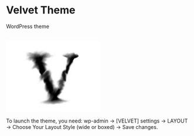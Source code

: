 # Velvet Theme

WordPress theme

<br/>
<img src="images/images.jpg" />
<br/>

To launch the theme, you need:
wp-admin -> [VELVET] settings -> LAYOUT -> Choose Your Layout Style (wide or boxed) -> Save changes.
